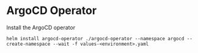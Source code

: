 # ArgoCD Operator

Install the ArgoCD operator

```shell
helm install argocd-operator ./argocd-operator --namespace argocd --create-namespace --wait -f values-<environment>.yaml
```